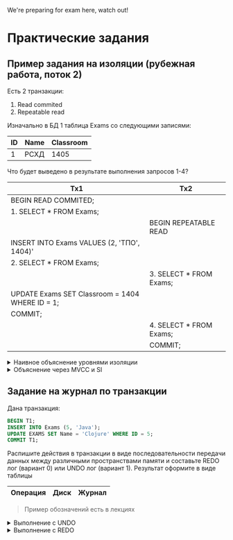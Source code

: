 We're preparing for exam here, watch out!

# Практические задания

## Пример задания на изоляции (рубежная работа, поток 2)

Есть 2 транзакции:

1. Read commited
2. Repeatable read

Изначально в БД 1 таблица Exams со следующими записями:

| ID  | Name | Classroom |
| --- | ---- | --------- |
| 1   | РСХД | 1405      |

Что будет выведено в результате выполнения запросов 1-4?

| Tx1                                             | Tx2                      |
| ----------------------------------------------- | ------------------------ |
| BEGIN READ COMMITED;                            |                          |
| 1. SELECT \* FROM Exams;                        |                          |
|                                                 | BEGIN REPEATABLE READ    |
| INSERT INTO Exams VALUES (2, 'ТПО', 1404)'      |                          |
| 2. SELECT \* FROM Exams;                        |                          |
|                                                 | 3. SELECT \* FROM Exams; |
| UPDATE Exams SET Classroom = 1404 WHERE ID = 1; |                          |
| COMMIT;                                         |                          |
|                                                 | 4. SELECT \* FROM Exams; |
|                                                 | COMMIT;                  |

<details>
<summary> Наивное объяснение уровнями изоляции </summary>

Вариант относительно простой. Нужно помнить, какие виды конфликтов параллельного
доступа к данным устраняет каждый уровень изоляции.

- Read commited: устраняет только грязное чтение
- Repeatable read: в общем случае устраняет грязное и неповторяющееся чтение, в
  случае Postgre (то есть как раз в нашем случае тоже) еще и фантомное

Соответственно:

**Запрос 1** вернет просто:

| ID  | Name | Classroom |
| --- | ---- | --------- |
| 1   | РСХД | 1405      |

**Запрос 2** вернет:

| ID  | Name | Classroom |
| --- | ---- | --------- |
| 1   | РСХД | 1405      |
| 2   | ТПО  | 1404      |

Так как в рамках той же траназакции, соответственно все норм

**Запрос 3** интереснее. Он уже в рамках второй транзакции, соответственно
потенциально возникает фантомное чтение. Транзакция с уровнем Repeatable,
соответственно этот конфликт она устраняет. Итого запрос вернет

| ID  | Name | Classroom |
| --- | ---- | --------- |
| 1   | РСХД | 1405      |

**Запрос 4** также в рамках второй транзакции. Потенциальный конфликт
неповторяющегося чтения, однако он тоже устраняется. То есть запрос вернет по
прежнему

| ID  | Name | Classroom |
| --- | ---- | --------- |
| 1   | РСХД | 1405      |

<h3> Подводные камни: </h3>

- Если бы транзакции поменялись местами, то ответ был бы другой, ибо Read
  commited менее строгая
- Типа Read Uncommited **НЕТ** в Постгре, однако в задании он может попасться. В
  таком случае считаем, что она Read Commited типа (можно конечно уточнить на
  самом экзамене, но однозначного ответа почти со 100% вероятностью не
  последует, так что лучше где-то рядом с ответом оставить пометку что
  рассматриваем с точки зрения Постгре)

</details>

<details>
<summary> Объяснение через MVCC и SI </summary>

1. Перед первым селектом tx1 создаётся снапшот, он видит (1, РСХД, 1405)

   - Далее выводится очев 1, РСХД, 1405

2. Перед вторым селектом tx1 был инсёрт, поэтому второй созданный снапшот видит
   две записи (старая + insert), т.к. на уровне READ COMMITTED перед каждым
   sql-предложением создаётся снапшот.

   - Далее в tx1 выводятся обе записи в табличке Exams

3. Согласно спеке постгреса, снапшот создаётся перед запросом/изменением данных,
   а не после begin, вопреки частому заблуждению.

> [!IMPORTANT]  
> НО! Так как транзакция tx1 всё ещё активна (в CLOG она `IN PROGRESS`, и её xid
> в Active XIDs), то созданный транзакцией tx2 снэпшот не содержит изменения
> tx1.

- Поэтому первый селект в tx2 выведет только одну запись в Exams, проигнорировав
  новую строчку с xid транзакции tx1, т.к. её просто не будет в снэпшоте

4. Надеюсь теперь всё встаёт на свои места. На уровне repeatable read снэпшот
   создаётся только один раз, поэтому даже несмотря на commit первой транзакции,
   снэпшот не будет обновляться, как на уровне read committed, и выведется то же
   самое, что и на прошлом селекте, т.е. только одна запись в Exams

</details>

## Задание на журнал по транзакции

Дана транзакция:

```sql
BEGIN T1;
INSERT INTO Exams (5, 'Java');
UPDATE EXAMS SET Name = 'Clojure' WHERE ID = 5;
COMMIT T1;
```

Распишите действия в транзакции в виде последовательности передачи данных между
различными пространствами памяти и составьте REDO лог (вариант 0) или UNDO лог
(вариант 1). Результат оформите в виде таблицы

| Операция | Диск | Журнал |
| -------- | ---- | ------ |

> Пример обозначений есть в лекциях

<details>
<summary> Выполнение с UNDO </summary>

| Операция            | Диск                 | Журнал                    |
| ------------------- | -------------------- | ------------------------- |
|                     |                      | BEGIN T1                  |
| -- insert           |                      |                           |
| vn = 'java', vi=5   |                      |                           |
| M(id5) <- T(vi, T1) |                      | T1: INSERT id5            |
| M(nm5) <- T(vn, T1) |                      | T1: INSERT nm5            |
| -- update           |                      |                           |
| T(vn, T1) <- M(nm5) |                      |                           |
| vn = 'clojure'      |                      |                           |
| M(nm5) <- T(vn, T1) |                      | T1: nm5, 'java'           |
| WriteLog            |                      | --запись на диск          |
| D <- M(id5)         | id5=5                |                           |
| D <- M(nm5)         | id5=5, nm5='Clojure' |                           |
|                     |                      | COMMIT T1                 |
| WriteLog            |                      | -- запись коммита на диск |

</details>

<details>
<summary> Выполнение с REDO </summary>

| Операция            | Диск                 | Журнал             |
| ------------------- | -------------------- | ------------------ |
|                     |                      | BEGIN T1           |
| vn = 'java', vi=5   |                      |                    |
| M(id5) <- T(vi, T1) |                      | T1: INSERT id5     |
| M(nm5) <- T(vn, T1) |                      | T1: INSERT nm5     |
| T(vn, T1) <- M(nm5) |                      |                    |
| vn = 'Clojure'      |                      |                    |
| M(nm5) <- T(vn, T1) |                      | T1: nm5, 'Clojure' |
|                     |                      | COMMIT T1          |
| WriteLog            |                      |                    |
| D <- M(id5)         | id5=5                |                    |
| D <- M(nm5)         | id5=5, nm5='Clojure' |

</details>
